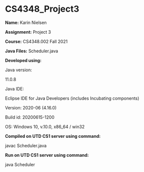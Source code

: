 # CS4348_Project3

**Name:** Karin Nielsen

**Assignment:**	Project 3

**Course:** CS4348.002 Fall 2021


**Java Files:** Scheduler.java


**Developed using:**

Java version: 

11.0.8
	
	
Java IDE: 

Eclipse IDE for Java Developers (includes Incubating components)

Version: 2020-06 (4.16.0)

Build id: 20200615-1200

OS: Windows 10, v.10.0, x86_64 / win32


**Compiled on UTD CS1 server using command:**

javac Scheduler.java


**Run on UTD CS1 server using command:**

java Scheduler
